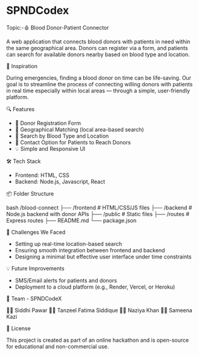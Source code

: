 # SPNDCodex
Topic:-🩸 Blood Donor-Patient Connector

A web application that connects blood donors with patients in need within the same geographical area. Donors can register via a form, and patients can search for available donors nearby based on blood type and location.

🧠 Inspiration

During emergencies, finding a blood donor on time can be life-saving. Our goal is to streamline the process of connecting willing donors with patients in real time especially within local areas — through a simple, user-friendly platform.

🔍 Features

- 📝 Donor Registration Form
- 📍 Geographical Matching (local area-based search)
- 🔎 Search by Blood Type and Location
- 📲 Contact Option for Patients to Reach Donors
- 💡 Simple and Responsive UI

🛠 Tech Stack

- Frontend: HTML, CSS 
- Backend: Node.js, Javascript, React

📦 Folder Structure

  bash
/blood-connect
├── /frontend        # HTML/CSS/JS files
├── /backend         # Node.js backend with donor APIs
├── /public          # Static files
├── /routes          # Express routes
├── README.md
└── package.json

🧗 Challenges We Faced

- Setting up real-time location-based search
- Ensuring smooth integration between frontend and backend
- Designing a minimal but effective user interface under time constraints

💡 Future Improvements

- SMS/Email alerts for patients and donors
- Deployment to a cloud platform (e.g., Render, Vercel, or Heroku)

👥 Team - SPNDCodeX

 👩‍💻 Siddhi Pawar
 👨‍💻 Tanzeel Fatima Siddique
 👩‍💻 Naziya Khan
 👩‍💻 Sameena Kazi 

📄 License

This project is created as part of an online hackathon and is open-source for educational and non-commercial use.













